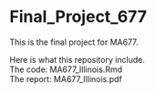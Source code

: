 # Final_Project_677

This is the final project for MA677.

Here is what this repository include.</br>
The code: MA677_Illinois.Rmd</br>
The report: MA677_Illinois.pdf
